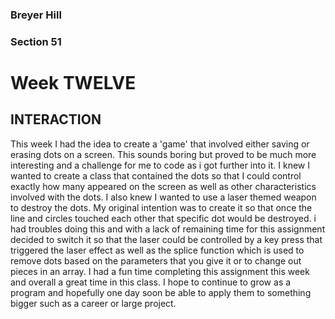 ### Breyer Hill
### Section 51

# Week TWELVE
## INTERACTION
 This week I had the idea to create a 'game' that involved either saving or erasing dots on a screen. This sounds boring but proved to be much more interesting and a challenge for me to code as i got further into it. I knew I wanted to create a class that contained the dots so that I could control exactly how many appeared on the screen as well as other characteristics involved with the dots. I also knew I wanted to use a laser themed weapon to destroy the dots. My original intention was to create it so that once the line and circles touched each other that specific dot would be destroyed. i had troubles doing this and with a lack of remaining time for this assignment decided to switch it so that the laser could be controlled by a key press that triggered the laser effect as well as the splice function which is used to remove dots based on the parameters that you give it or to change out pieces in an array. I had a fun time completing this assignment this week and overall a great time in this class. I hope to continue to grow as a program and hopefully one day soon be able to apply them to something bigger such as a career or large project.  
